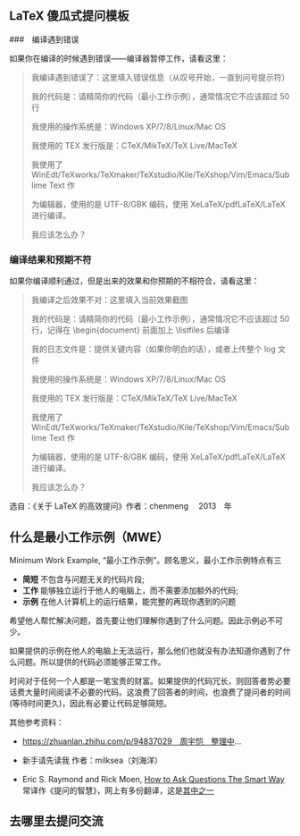 

##  LaTeX 傻瓜式提问模板

###　编译遇到错误

如果你在编译的时候遇到错误——编译器暂停工作，请看这里：

> 我编译遇到错误了：这里填入错误信息（从叹号开始，一直到问号提示符）
>
> 我的代码是：请精简你的代码（最小工作示例），通常情况它不应该超过 50 行
>
> 我使用的操作系统是：Windows XP/7/8/Linux/Mac OS
>
> 我使用的 TEX 发行版是：CTeX/MikTeX/TeX Live/MacTeX
>
> 我使用了 WinEdt/TeXworks/TeXmaker/TeXstudio/Kile/TeXshop/Vim/Emacs/Sublime Text 作
>
> 为编辑器，使用的是 UTF-8/GBK 编码，使用 XeLaTeX/pdfLaTeX/LaTeX 进行编译。
>
> 我应该怎么办？

### 编译结果和预期不符

如果你编译顺利通过，但是出来的效果和你预期的不相符合，请看这里：

> 我编译之后效果不对：这里填入当前效果截图
>
> 我的代码是：请精简你的代码（最小工作示例），通常情况它不应该超过 50 行，记得在 \begin{document} 前面加上 \listfiles 后编译
>
> 我的日志文件是：提供关键内容（如果你明白的话），或者上传整个 log 文件
>
> 我使用的操作系统是：Windows XP/7/8/Linux/Mac OS
>
> 我使用的 TEX 发行版是：CTeX/MikTeX/TeX Live/MacTeX
>
> 我使用了 WinEdt/TeXworks/TeXmaker/TeXstudio/Kile/TeXshop/Vim/Emacs/Sublime Text 作
>
> 为编辑器，使用的是 UTF-8/GBK 编码，使用 XeLaTeX/pdfLaTeX/LaTeX 进行编译。
>
> 我应该怎么办？



选自：《关于 LaTeX 的高效提问》作者：chenmeng　 2013　年

## 什么是最小工作示例（MWE）


Minimum Work Example, “最小工作示例”。顾名思义，最小工作示例特点有三

- **简短** 不包含与问题无关的代码片段;
- **工作** 能够独立运行于他人的电脑上，而不需要添加额外的代码;
- **示例** 在他人计算机上的运行结果，能完整的再现你遇到的问题

希望他人帮忙解决问题，首先要让他们理解你遇到了什么问题。因此示例必不可少。

如果提供的示例在他人的电脑上无法运行，那么他们也就没有办法知道你遇到了什么问题。所以提供的代码必须能够正常工作。

时间对于任何一个人都是一笔宝贵的财富。如果提供的代码冗长，则回答者势必要话费大量时间阅读不必要的代码。这浪费了回答者的时间，也浪费了提问者的时间(等待时间更久)，因此有必要让代码足够简短。





其他参考资料：

- https://zhuanlan.zhihu.com/p/94837029　周宇恺　整理中... 

- 新手请先读我 作者：milksea（刘海洋）

- Eric S. Raymond and Rick Moen, [How to Ask Questions The Smart Way](http://www.catb.org/~esr/faqs/smart-questions.html)　常译作《提问的智慧》，网上有多份翻译，这是[其中之一](https://github.com/ryanhanwu/How-To-Ask-Questions-The-Smart-Way/blob/main/README-zh_CN.md)

## 去哪里去提问交流

